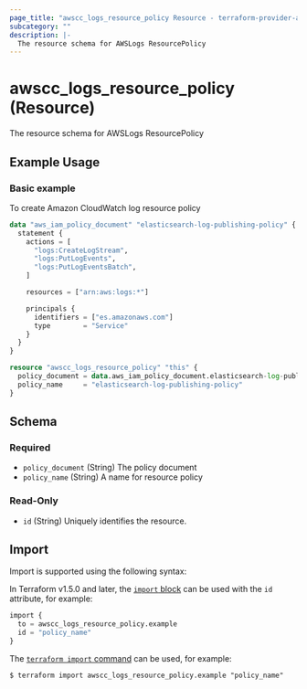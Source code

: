 ```yaml
---
page_title: "awscc_logs_resource_policy Resource - terraform-provider-awscc"
subcategory: ""
description: |-
  The resource schema for AWSLogs ResourcePolicy
---
```


# awscc_logs_resource_policy (Resource)

The resource schema for AWSLogs ResourcePolicy

## Example Usage

### Basic example
To create Amazon CloudWatch log resource policy
```terraform
data "aws_iam_policy_document" "elasticsearch-log-publishing-policy" {
  statement {
    actions = [
      "logs:CreateLogStream",
      "logs:PutLogEvents",
      "logs:PutLogEventsBatch",
    ]

    resources = ["arn:aws:logs:*"]

    principals {
      identifiers = ["es.amazonaws.com"]
      type        = "Service"
    }
  }
}

resource "awscc_logs_resource_policy" "this" {
  policy_document = data.aws_iam_policy_document.elasticsearch-log-publishing-policy.json
  policy_name     = "elasticsearch-log-publishing-policy"
}
```

<!-- schema generated by tfplugindocs -->
## Schema

### Required

- `policy_document` (String) The policy document
- `policy_name` (String) A name for resource policy

### Read-Only

- `id` (String) Uniquely identifies the resource.

## Import

Import is supported using the following syntax:

In Terraform v1.5.0 and later, the [`import` block](https://developer.hashicorp.com/terraform/language/import) can be used with the `id` attribute, for example:

```terraform
import {
  to = awscc_logs_resource_policy.example
  id = "policy_name"
}
```

The [`terraform import` command](https://developer.hashicorp.com/terraform/cli/commands/import) can be used, for example:

```shell
$ terraform import awscc_logs_resource_policy.example "policy_name"
```